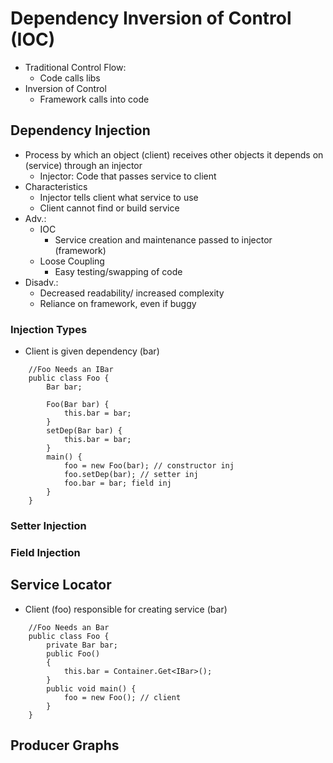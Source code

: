 # Dependency Inversion of Control (IOC)
- Traditional Control Flow:
  - Code calls libs
- Inversion of Control
  - Framework calls into code


## Dependency Injection
- Process by which an object (client) receives other objects it depends on (service) through an injector
  - Injector: Code that passes service to client
- Characteristics
  - Injector tells client what service to use
  - Client cannot find or build service 
- Adv.:
  - IOC
    - Service creation and maintenance passed to injector (framework)
  - Loose Coupling
    - Easy testing/swapping of code
- Disadv.:
  - Decreased readability/ increased complexity
  - Reliance on framework, even if buggy
### Injection Types
- Client is given dependency (bar)
```
    //Foo Needs an IBar
    public class Foo {
        Bar bar;

        Foo(Bar bar) {
            this.bar = bar;
        }
        setDep(Bar bar) {
            this.bar = bar;
        }
        main() {
            foo = new Foo(bar); // constructor inj
            foo.setDep(bar); // setter inj
            foo.bar = bar; field inj
        }
    }
```
### Setter Injection

### Field Injection
## Service Locator
- Client (foo) responsible for creating service (bar)
```
    //Foo Needs an Bar
    public class Foo {
        private Bar bar;
        public Foo()
        {
            this.bar = Container.Get<IBar>();
        }
        public void main() {
            foo = new Foo(); // client
        }
    }
```

## Producer Graphs 